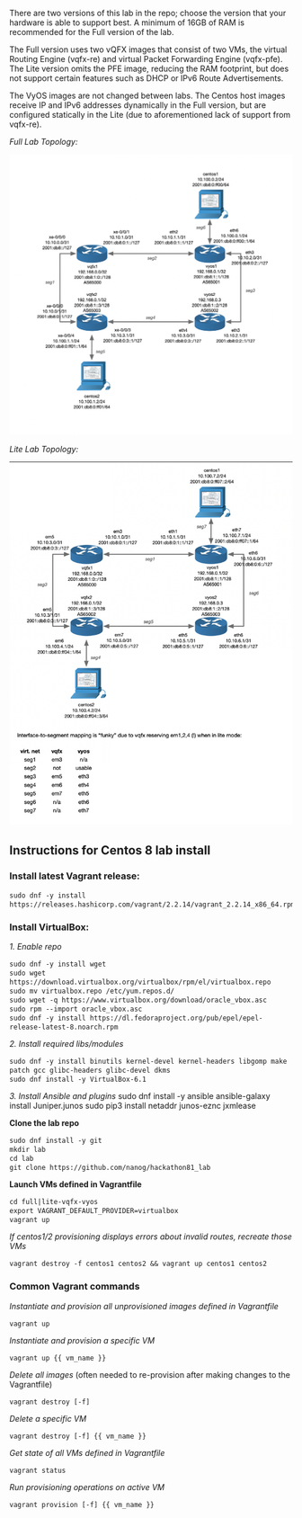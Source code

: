 There are two versions of this lab in the repo; choose the version that your hardware is able to support best. A minimum of 16GB of RAM is recommended for the Full version of the lab.

The Full version uses two vQFX images that consist of two VMs, the virtual Routing Engine (vqfx-re) and virtual Packet Forwarding Engine (vqfx-pfe). The Lite version omits the PFE image, reducing the RAM footprint, but does not support certain features such as DHCP or IPv6 Route Advertisements.

The VyOS images are not changed between labs. The Centos host images receive IP and IPv6 addresses dynamically in the Full version, but are configured statically in the Lite (due to aforementioned lack of support from vqfx-re).



_Full Lab Topology:_

![Full Lab Topology](images/hackathon81_lab_4_devices.png?raw=true "vQFX Full Lab Topology")

_Lite Lab Topology:_

![Lite Lab Topology](images/h81_lite_lab_2vqfx_vyos_centos.png?raw=true "vQFX Lite Lab Topology")

## Instructions for Centos 8 lab install ##

### Install latest Vagrant release:

    sudo dnf -y install https://releases.hashicorp.com/vagrant/2.2.14/vagrant_2.2.14_x86_64.rpm


### **Install VirtualBox:**

_1. Enable repo_

    sudo dnf -y install wget
    sudo wget https://download.virtualbox.org/virtualbox/rpm/el/virtualbox.repo
    sudo mv virtualbox.repo /etc/yum.repos.d/
    sudo wget -q https://www.virtualbox.org/download/oracle_vbox.asc
    sudo rpm --import oracle_vbox.asc
    sudo dnf -y install https://dl.fedoraproject.org/pub/epel/epel-release-latest-8.noarch.rpm

_2. Install required libs/modules_

    sudo dnf -y install binutils kernel-devel kernel-headers libgomp make patch gcc glibc-headers glibc-devel dkms
    sudo dnf install -y VirtualBox-6.1

_3. Install Ansible and plugins_
    sudo dnf install -y ansible
    ansible-galaxy install Juniper.junos
    sudo pip3 install netaddr junos-eznc jxmlease

**Clone the lab repo**

    sudo dnf install -y git 
    mkdir lab
    cd lab
    git clone https://github.com/nanog/hackathon81_lab

**Launch VMs defined in Vagrantfile**

    cd full|lite-vqfx-vyos
    export VAGRANT_DEFAULT_PROVIDER=virtualbox  
    vagrant up

_If centos1/2 provisioning displays errors about invalid routes, recreate those VMs_

    vagrant destroy -f centos1 centos2 && vagrant up centos1 centos2


### **Common Vagrant commands**

_Instantiate and provision all unprovisioned images defined in Vagrantfile_

    vagrant up

_Instantiate and provision a specific VM_

    vagrant up {{ vm_name }}

_Delete all images_ (often needed to re-provision after making changes to the Vagrantfile)

    vagrant destroy [-f]

_Delete a specific VM_

    vagrant destroy [-f] {{ vm_name }}

_Get state of all VMs defined in Vagrantfile_

    vagrant status

_Run provisioning operations on active VM_

    vagrant provision [-f] {{ vm_name }}